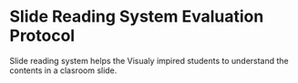 # Slide Reading System Evaluation Protocol
Slide reading system helps the Visualy impired students to understand the contents in a clasroom slide.
